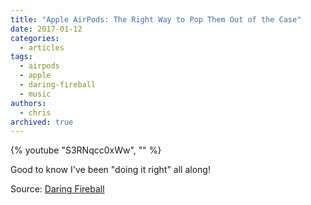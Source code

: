 ```yaml
---
title: "Apple AirPods: The Right Way to Pop Them Out of the Case"
date: 2017-01-12
categories:
  - articles
tags:
  - airpods
  - apple
  - daring-fireball
  - music
authors:
  - chris
archived: true
---
```


{% youtube "S3RNqcc0xWw", "" %}

Good to know I've been "doing it right" all along!

Source: [Daring Fireball](http://daringfireball.net/2017/01/airpods_how_to_pop_them_out)
